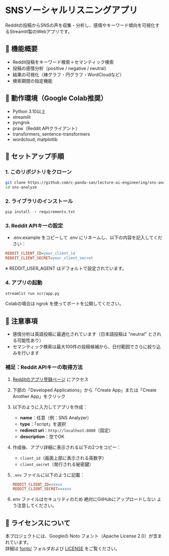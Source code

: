# SNSソーシャルリスニングアプリ

Redditの投稿からSNSの声を収集・分析し、感情やキーワード傾向を可視化するStreamlit製のWebアプリです。

## 🚀 機能概要

- Reddit投稿をキーワード検索＋セマンティック検索
- 投稿の感情分析（positive / negative / neutral）
- 結果の可視化（棒グラフ・円グラフ・WordCloudなど）
- 検索期間の指定機能

## 🧪 動作環境（Google Colab推奨）

- Python 3.10以上
- streamlit
- pyngrok
- praw（Reddit APIクライアント）
- transformers, sentence-transformers
- wordcloud, matplotlib

## 🔧 セットアップ手順

### 1. このリポジトリをクローン

```bash
git clone https://github.com/c-panda-san/lecture-ai-engineering/sns-analyze.git
cd sns-analyze
```

### 2. ライブラリのインストール

```bash
pip install -r requirements.txt
```

### 3. Reddit APIキーの設定
- .env.example をコピーして .env にリネームし、以下の内容を記入してください：

```ini
REDDIT_CLIENT_ID=your_client_id
REDDIT_CLIENT_SECRET=your_client_secret
```
※ REDDIT_USER_AGENT はデフォルトで設定されています。

### 4. アプリの起動
```bash
streamlit run scr/app.py
```
Colabの場合は ngrok を使ってポートを公開してください。

## 📝 注意事項
- 感情分析は英語投稿に最適化されています（日本語投稿は "neutral" とされる可能性あり）
- セマンティック検索は最大100件の投稿候補から、日付範囲でさらに絞り込みを行います

### 補足：Reddit APIキーの取得方法

1. [Redditのアプリ登録ページ](https://www.reddit.com/prefs/apps) にアクセス
2. 下部の「Developed Applications」から「Create App」または「Create Another App」をクリック
3. 以下のように入力してアプリを作成：
   - **name**：任意（例：SNS Analyzer）
   - **type**：「script」を選択
   - **redirect uri**：`http://localhost:8080`（固定）
   - **description**：空でOK

4. 作成後、アプリ詳細に表示される以下の2つをコピー：
   - `client_id`（画面上部に表示される英数字）
   - `client_secret`（発行される秘密鍵）

5. `.env` ファイルに以下のように記載：
   ```ini
   REDDIT_CLIENT_ID=xxxxx
   REDDIT_CLIENT_SECRET=xxxxx
   ```
   
6. env ファイルはセキュリティのため 絶対にGitHubにアップロードしない よう注意してください。

## 📄 ライセンスについて
本プロジェクトには、Googleの Noto フォント（Apache License 2.0）が含まれています。  
詳細は [fonts/](fonts/) フォルダおよび [LICENSE](LICENSE) をご覧ください。

